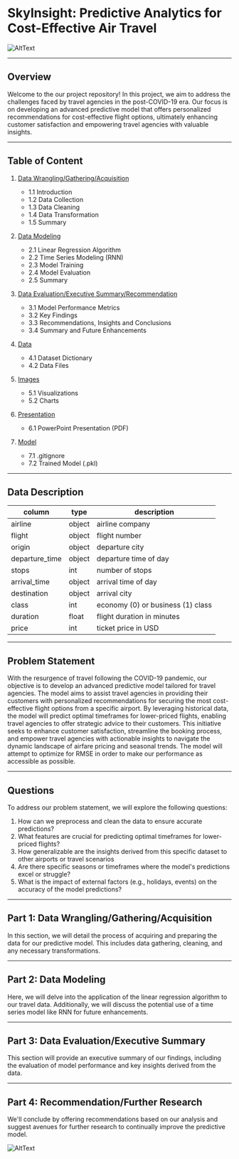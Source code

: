 # SkyInsight: Predictive Analytics for Cost-Effective Air Travel

![AltText](https://www.latentview.com/wp-content/uploads/2023/08/ai-and-analytics-in-the-airline-industry-driving-efficiency-and-enhancing-cx-featured.jpg)

---

## Overview

Welcome to the our project repository! In this project, we aim to address the challenges faced by travel agencies in the post-COVID-19 era. Our focus is on developing an advanced predictive model that offers personalized recommendations for cost-effective flight options, ultimately enhancing customer satisfaction and empowering travel agencies with valuable insights.

---

## Table of Content

1. [Data Wrangling/Gathering/Acquisition](01_Data_Wrangling_Gathering_Acquisition.ipynb)

    - 1.1 Introduction
    - 1.2 Data Collection
    - 1.3 Data Cleaning
    - 1.4 Data Transformation
    - 1.5 Summary

2. [Data Modeling](02_Data_Modeling.ipynb)

    - 2.1 Linear Regression Algorithm
    - 2.2 Time Series Modeling (RNN)
    - 2.3 Model Training
    - 2.4 Model Evaluation
    - 2.5 Summary

3. [Data Evaluation/Executive Summary/Recommendation](03_Data_Evaluation_Executive_Summary.ipynb)

    - 3.1 Model Performance Metrics
    - 3.2 Key Findings
    - 3.3 Recommendations, Insights and Conclusions
    - 3.4 Summary and Future Enhancements

4. [Data](data/)

    - 4.1 Dataset Dictionary
    - 4.2 Data Files

5. [Images](images/)

    - 5.1 Visualizations
    - 5.2 Charts

6. [Presentation](presentation/)

    - 6.1 PowerPoint Presentation (PDF)

7. [Model](model/)
    - 7.1 .gitignore
    - 7.2 Trained Model (.pkl)

---

## Data Description

<div align='center'>

| column         | type   | description                       |
| -------------- | ------ | --------------------------------- |
| airline        | object | airline company                   |
| flight         | object | flight number                     |
| origin         | object | departure city                    |
| departure_time | object | departure time of day             |
| stops          | int    | number of stops                   |
| arrival_time   | object | arrival time of day               |
| destination    | object | arrival city                      |
| class          | int    | economy (0) or business (1) class |
| duration       | float  | flight duration in minutes        |
| price          | int    | ticket price in USD               |

</div>

---

## Problem Statement

With the resurgence of travel following the COVID-19 pandemic, our objective is to develop an advanced predictive model tailored for travel agencies. The model aims to assist travel agencies in providing their customers with personalized recommendations for securing the most cost-effective flight options from a specific airport. By leveraging historical data, the model will predict optimal timeframes for lower-priced flights, enabling travel agencies to offer strategic advice to their customers. This initiative seeks to enhance customer satisfaction, streamline the booking process, and empower travel agencies with actionable insights to navigate the dynamic landscape of airfare pricing and seasonal trends. The model will attempt to optimize for RMSE in order to make our performance as accessible as possible.

---

## Questions

To address our problem statement, we will explore the following questions:

1. How can we preprocess and clean the data to ensure accurate predictions?
2. What features are crucial for predicting optimal timeframes for lower-priced flights?
3. How generalizable are the insights derived from this specific dataset to other airports or travel scenarios
4. Are there specific seasons or timeframes where the model's predictions excel or struggle?
5. What is the impact of external factors (e.g., holidays, events) on the accuracy of the model predictions?

---

## Part 1: Data Wrangling/Gathering/Acquisition

In this section, we will detail the process of acquiring and preparing the data for our predictive model. This includes data gathering, cleaning, and any necessary transformations.

---

## Part 2: Data Modeling

Here, we will delve into the application of the linear regression algorithm to our travel data. Additionally, we will discuss the potential use of a time series model like RNN for future enhancements.

---

## Part 3: Data Evaluation/Executive Summary

This section will provide an executive summary of our findings, including the evaluation of model performance and key insights derived from the data.

---

## Part 4: Recommendation/Further Research

We'll conclude by offering recommendations based on our analysis and suggest avenues for further research to continually improve the predictive model.

![AltText](https://media.licdn.com/dms/image/D5612AQFwNc05_ndXIQ/article-cover_image-shrink_720_1280/0/1698694514274?e=1710979200&v=beta&t=ibpfjqzM24Lot2cKZ34GcW-3A4rDEQB5G5FKEhNEnhY)

